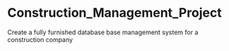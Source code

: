 # Construction_Management_Project
Create a fully furnished database base management system for a construction company 

